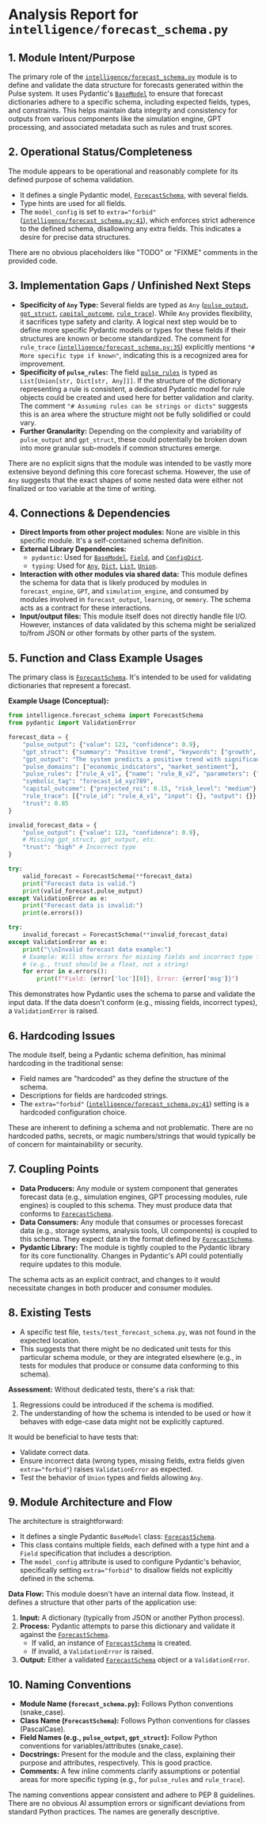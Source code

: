 # Analysis Report for `intelligence/forecast_schema.py`

## 1. Module Intent/Purpose

The primary role of the [`intelligence/forecast_schema.py`](intelligence/forecast_schema.py:1) module is to define and validate the data structure for forecasts generated within the Pulse system. It uses Pydantic's [`BaseModel`](intelligence/forecast_schema.py:13) to ensure that forecast dictionaries adhere to a specific schema, including expected fields, types, and constraints. This helps maintain data integrity and consistency for outputs from various components like the simulation engine, GPT processing, and associated metadata such as rules and trust scores.

## 2. Operational Status/Completeness

The module appears to be operational and reasonably complete for its defined purpose of schema validation.
*   It defines a single Pydantic model, [`ForecastSchema`](intelligence/forecast_schema.py:13), with several fields.
*   Type hints are used for all fields.
*   The `model_config` is set to `extra="forbid"` ([`intelligence/forecast_schema.py:41`](intelligence/forecast_schema.py:41)), which enforces strict adherence to the defined schema, disallowing any extra fields. This indicates a desire for precise data structures.

There are no obvious placeholders like "TODO" or "FIXME" comments in the provided code.

## 3. Implementation Gaps / Unfinished Next Steps

*   **Specificity of `Any` Type:** Several fields are typed as `Any` ([`pulse_output`](intelligence/forecast_schema.py:28), [`gpt_struct`](intelligence/forecast_schema.py:29), [`capital_outcome`](intelligence/forecast_schema.py:34), [`rule_trace`](intelligence/forecast_schema.py:35)). While `Any` provides flexibility, it sacrifices type safety and clarity. A logical next step would be to define more specific Pydantic models or types for these fields if their structures are known or become standardized. The comment for `rule_trace` ([`intelligence/forecast_schema.py:35`](intelligence/forecast_schema.py:35)) explicitly mentions `"# More specific type if known"`, indicating this is a recognized area for improvement.
*   **Specificity of `pulse_rules`:** The field [`pulse_rules`](intelligence/forecast_schema.py:32) is typed as `List[Union[str, Dict[str, Any]]]`. If the structure of the dictionary representing a rule is consistent, a dedicated Pydantic model for rule objects could be created and used here for better validation and clarity. The comment `"# Assuming rules can be strings or dicts"` suggests this is an area where the structure might not be fully solidified or could vary.
*   **Further Granularity:** Depending on the complexity and variability of `pulse_output` and `gpt_struct`, these could potentially be broken down into more granular sub-models if common structures emerge.

There are no explicit signs that the module was intended to be vastly more extensive beyond defining this core forecast schema. However, the use of `Any` suggests that the exact shapes of some nested data were either not finalized or too variable at the time of writing.

## 4. Connections & Dependencies

*   **Direct Imports from other project modules:** None are visible in this specific module. It's a self-contained schema definition.
*   **External Library Dependencies:**
    *   `pydantic`: Used for [`BaseModel`](intelligence/forecast_schema.py:9), [`Field`](intelligence/forecast_schema.py:9), and [`ConfigDict`](intelligence/forecast_schema.py:10).
    *   `typing`: Used for [`Any`](intelligence/forecast_schema.py:11), [`Dict`](intelligence/forecast_schema.py:11), [`List`](intelligence/forecast_schema.py:11), [`Union`](intelligence/forecast_schema.py:11).
*   **Interaction with other modules via shared data:** This module defines the schema for data that is likely produced by modules in `forecast_engine`, `GPT`, and `simulation_engine`, and consumed by modules involved in `forecast_output`, `learning`, or `memory`. The schema acts as a contract for these interactions.
*   **Input/output files:** This module itself does not directly handle file I/O. However, instances of data validated by this schema might be serialized to/from JSON or other formats by other parts of the system.

## 5. Function and Class Example Usages

The primary class is [`ForecastSchema`](intelligence/forecast_schema.py:13). It's intended to be used for validating dictionaries that represent a forecast.

**Example Usage (Conceptual):**

```python
from intelligence.forecast_schema import ForecastSchema
from pydantic import ValidationError

forecast_data = {
    "pulse_output": {"value": 123, "confidence": 0.9},
    "gpt_struct": {"summary": "Positive trend", "keywords": ["growth", "improvement"]},
    "gpt_output": "The system predicts a positive trend with significant growth potential.",
    "pulse_domains": ["economic_indicators", "market_sentiment"],
    "pulse_rules": ["rule_A_v1", {"name": "rule_B_v2", "parameters": {"threshold": 0.75}}],
    "symbolic_tag": "forecast_id_xyz789",
    "capital_outcome": {"projected_roi": 0.15, "risk_level": "medium"},
    "rule_trace": [{"rule_id": "rule_A_v1", "input": {}, "output": {}}, {"rule_id": "rule_B_v2", "input": {}, "output": {}}],
    "trust": 0.85
}

invalid_forecast_data = {
    "pulse_output": {"value": 123, "confidence": 0.9},
    # Missing gpt_struct, gpt_output, etc.
    "trust": "high" # Incorrect type
}

try:
    valid_forecast = ForecastSchema(**forecast_data)
    print("Forecast data is valid.")
    print(valid_forecast.pulse_output)
except ValidationError as e:
    print("Forecast data is invalid:")
    print(e.errors())

try:
    invalid_forecast = ForecastSchema(**invalid_forecast_data)
except ValidationError as e:
    print("\\nInvalid forecast data example:")
    # Example: Will show errors for missing fields and incorrect type for 'trust'
    # (e.g., trust should be a float, not a string)
    for error in e.errors():
        print(f"Field: {error['loc'][0]}, Error: {error['msg']}")

```

This demonstrates how Pydantic uses the schema to parse and validate the input data. If the data doesn't conform (e.g., missing fields, incorrect types), a `ValidationError` is raised.

## 6. Hardcoding Issues

The module itself, being a Pydantic schema definition, has minimal hardcoding in the traditional sense:
*   Field names are "hardcoded" as they define the structure of the schema.
*   Descriptions for fields are hardcoded strings.
*   The `extra="forbid"` ([`intelligence/forecast_schema.py:41`](intelligence/forecast_schema.py:41)) setting is a hardcoded configuration choice.

These are inherent to defining a schema and not problematic. There are no hardcoded paths, secrets, or magic numbers/strings that would typically be of concern for maintainability or security.

## 7. Coupling Points

*   **Data Producers:** Any module or system component that generates forecast data (e.g., simulation engines, GPT processing modules, rule engines) is coupled to this schema. They must produce data that conforms to [`ForecastSchema`](intelligence/forecast_schema.py:13).
*   **Data Consumers:** Any module that consumes or processes forecast data (e.g., storage systems, analysis tools, UI components) is coupled to this schema. They expect data in the format defined by [`ForecastSchema`](intelligence/forecast_schema.py:13).
*   **Pydantic Library:** The module is tightly coupled to the Pydantic library for its core functionality. Changes in Pydantic's API could potentially require updates to this module.

The schema acts as an explicit contract, and changes to it would necessitate changes in both producer and consumer modules.

## 8. Existing Tests

*   A specific test file, `tests/test_forecast_schema.py`, was not found in the expected location.
*   This suggests that there might be no dedicated unit tests for this particular schema module, or they are integrated elsewhere (e.g., in tests for modules that produce or consume data conforming to this schema).

**Assessment:**
Without dedicated tests, there's a risk that:
1.  Regressions could be introduced if the schema is modified.
2.  The understanding of how the schema is intended to be used or how it behaves with edge-case data might not be explicitly captured.

It would be beneficial to have tests that:
*   Validate correct data.
*   Ensure incorrect data (wrong types, missing fields, extra fields given `extra="forbid"`) raises `ValidationError` as expected.
*   Test the behavior of `Union` types and fields allowing `Any`.

## 9. Module Architecture and Flow

The architecture is straightforward:
*   It defines a single Pydantic `BaseModel` class: [`ForecastSchema`](intelligence/forecast_schema.py:13).
*   This class contains multiple fields, each defined with a type hint and a `Field` specification that includes a description.
*   The `model_config` attribute is used to configure Pydantic's behavior, specifically setting `extra="forbid"` to disallow fields not explicitly defined in the schema.

**Data Flow:**
This module doesn't have an internal data flow. Instead, it defines a structure that other parts of the application use:
1.  **Input:** A dictionary (typically from JSON or another Python process).
2.  **Process:** Pydantic attempts to parse this dictionary and validate it against the [`ForecastSchema`](intelligence/forecast_schema.py:13).
    *   If valid, an instance of [`ForecastSchema`](intelligence/forecast_schema.py:13) is created.
    *   If invalid, a `ValidationError` is raised.
3.  **Output:** Either a validated [`ForecastSchema`](intelligence/forecast_schema.py:13) object or a `ValidationError`.

## 10. Naming Conventions

*   **Module Name (`forecast_schema.py`):** Follows Python conventions (snake_case).
*   **Class Name (`ForecastSchema`):** Follows Python conventions for classes (PascalCase).
*   **Field Names (e.g., `pulse_output`, `gpt_struct`):** Follow Python conventions for variables/attributes (snake_case).
*   **Docstrings:** Present for the module and the class, explaining their purpose and attributes, respectively. This is good practice.
*   **Comments:** A few inline comments clarify assumptions or potential areas for more specific typing (e.g., for `pulse_rules` and `rule_trace`).

The naming conventions appear consistent and adhere to PEP 8 guidelines. There are no obvious AI assumption errors or significant deviations from standard Python practices. The names are generally descriptive.